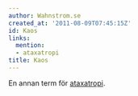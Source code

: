 ```yaml
---
author: Wahnstrom.se
created_at: '2011-08-09T07:45:15Z'
id: Kaos
links:
  mention:
  - ataxatropi
title: Kaos
---
```


En annan term för [ataxatropi].

  [ataxatropi]: ataxatropi